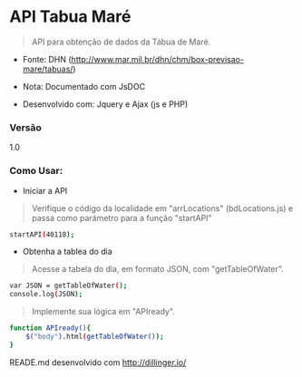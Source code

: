 API Tabua Maré
=========================

>API para obtenção de dados da Tábua de Maré.
* Fonte: DHN (http://www.mar.mil.br/dhn/chm/box-previsao-mare/tabuas/)

* Nota: Documentado com JsDOC 
* Desenvolvido com: Jquery e Ajax (js e PHP)

### Versão
1.0
### Como Usar:

* Iniciar a API
>Verifique o código da localidade em "arrLocations" (bdLocations.js) e passa como parámetro para a função "startAPI"
```sh
startAPI(40118);
```
* Obtenha a tablea do dia

>Acesse a tabela do dia, em formato JSON, com "getTableOfWater".
```sh
var JSON = getTableOfWater();
console.log(JSON);
```
>Implemente sua lógica em "APIready".

```sh
function APIready(){
    $("body").html(getTableOfWater());
}
```
READE.md desenvolvido com http://dillinger.io/